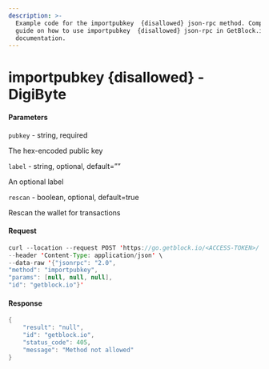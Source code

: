 ```yaml
---
description: >-
  Example code for the importpubkey  {disallowed} json-rpc method. Сomplete
  guide on how to use importpubkey  {disallowed} json-rpc in GetBlock.io Web3
  documentation.
---
```


# importpubkey {disallowed} - DigiByte

#### Parameters

`pubkey` - string, required

The hex-encoded public key

`label` - string, optional, default=””

An optional label

`rescan` - boolean, optional, default=true

Rescan the wallet for transactions

#### Request

```java
curl --location --request POST 'https://go.getblock.io/<ACCESS-TOKEN>/' \
--header 'Content-Type: application/json' \
--data-raw '{"jsonrpc": "2.0",
"method": "importpubkey",
"params": [null, null, null],
"id": "getblock.io"}'
```

#### Response

```java
{
    "result": "null",
    "id": "getblock.io",
    "status_code": 405,
    "message": "Method not allowed"
}
```
